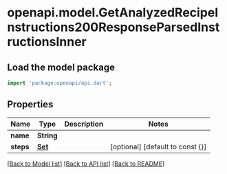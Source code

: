 # openapi.model.GetAnalyzedRecipeInstructions200ResponseParsedInstructionsInner

## Load the model package
```dart
import 'package:openapi/api.dart';
```

## Properties
Name | Type | Description | Notes
------------ | ------------- | ------------- | -------------
**name** | **String** |  | 
**steps** | [**Set<GetAnalyzedRecipeInstructions200ResponseParsedInstructionsInnerStepsInner>**](GetAnalyzedRecipeInstructions200ResponseParsedInstructionsInnerStepsInner.md) |  | [optional] [default to const {}]

[[Back to Model list]](../README.md#documentation-for-models) [[Back to API list]](../README.md#documentation-for-api-endpoints) [[Back to README]](../README.md)


